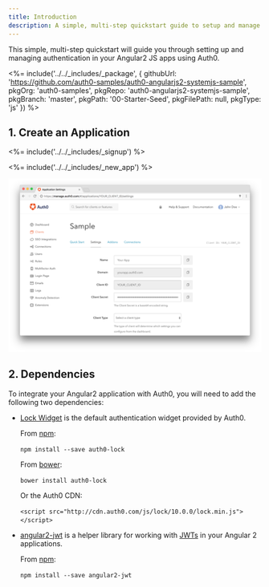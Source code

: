 ```yaml
---
title: Introduction
description: A simple, multi-step quickstart guide to setup and manage authentication in your Angular2 JS app using Auth0.
---
```


This simple, multi-step quickstart will guide you through setting up and managing authentication in your Angular2 JS apps using Auth0.

<%= include('../../_includes/_package', {
  githubUrl: 'https://github.com/auth0-samples/auth0-angularjs2-systemjs-sample',
  pkgOrg: 'auth0-samples',
  pkgRepo: 'auth0-angularjs2-systemjs-sample',
  pkgBranch: 'master',
  pkgPath: '00-Starter-Seed',
  pkgFilePath: null,
  pkgType: 'js'
}) %>

## 1. Create an Application

<%= include('../../_includes/_signup') %>

<%= include('../../_includes/_new_app') %>

![App Dashboard](/media/articles/angularjs/app_dashboard.png)

## 2. Dependencies

To integrate your Angular2 application with Auth0, you will need to add the following two dependencies:

- [Lock Widget](https://github.com/auth0/lock) is the default authentication widget provided by Auth0.

  From [npm](https://npmjs.org):

  `npm install --save auth0-lock`

  From [bower](http://bower.io):

  `bower install auth0-lock`

  Or the Auth0 CDN:

  `<script src="http://cdn.auth0.com/js/lock/10.0.0/lock.min.js"></script>`

- [angular2-jwt](https://github.com/auth0/angular2-jwt) is a helper library for working with [JWTs](http://jwt.io/introduction) in your Angular 2 applications.

  From [npm](https://npmjs.org):

  `npm install --save angular2-jwt`
